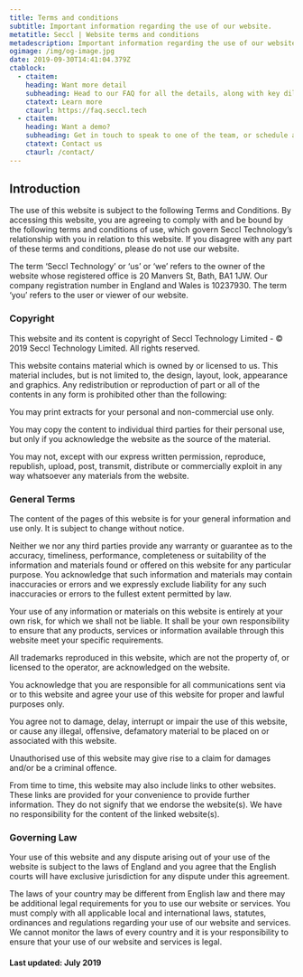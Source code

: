 ```yaml
---
title: Terms and conditions
subtitle: Important information regarding the use of our website.
metatitle: Seccl | Website terms and conditions
metadescription: Important information regarding the use of our website.
ogimage: /img/og-image.jpg
date: 2019-09-30T14:41:04.379Z
ctablock:
  - ctaitem:
    heading: Want more detail
    subheading: Head to our FAQ for all the details, along with key diligence info.
    ctatext: Learn more
    ctaurl: https://faq.seccl.tech
  - ctaitem:
    heading: Want a demo?
    subheading: Get in touch to speak to one of the team, or schedule a demo
    ctatext: Contact us
    ctaurl: /contact/
---
```

##	Introduction

The use of this website is subject to the following Terms and Conditions. By accessing this website, you are agreeing to comply with and be bound by the following terms and conditions of use, which govern Seccl Technology’s relationship with you in relation to this website. If you disagree with any part of these terms and conditions, please do not use our website.

The term ‘Seccl Technology’ or ‘us’ or ‘we’ refers to the owner of the website whose registered office is 20 Manvers St, Bath, BA1 1JW. Our company registration number in England and Wales is 10237930. The term ‘you’ refers to the user or viewer of our website.

### Copyright

This website and its content is copyright of Seccl Technology Limited - © 2019 Seccl Technology Limited. All rights reserved.

This website contains material which is owned by or licensed to us. This material includes, but is not limited to, the design, layout, look, appearance and graphics. Any redistribution or reproduction of part or all of the contents in any form is prohibited other than the following:

You may print extracts for your personal and non-commercial use only.

You may copy the content to individual third parties for their personal use, but only if you acknowledge the website as the source of the material.

You may not, except with our express written permission, reproduce, republish, upload, post, transmit, distribute or commercially exploit in any way whatsoever any materials from the website.

### General Terms

The content of the pages of this website is for your general information and use only. It is subject to change without notice.

Neither we nor any third parties provide any warranty or guarantee as to the accuracy, timeliness, performance, completeness or suitability of the information and materials found or offered on this website for any particular purpose. You acknowledge that such information and materials may contain inaccuracies or errors and we expressly exclude liability for any such inaccuracies or errors to the fullest extent permitted by law.

Your use of any information or materials on this website is entirely at your own risk, for which we shall not be liable. It shall be your own responsibility to ensure that any products, services or information available through this website meet your specific requirements.

All trademarks reproduced in this website, which are not the property of, or licensed to the operator, are acknowledged on the website.

You acknowledge that you are responsible for all communications sent via or to this website and agree your use of this website for proper and lawful purposes only.

You agree not to damage, delay, interrupt or impair the use of this website, or cause any illegal, offensive, defamatory material to be placed on or associated with this website.

Unauthorised use of this website may give rise to a claim for damages and/or be a criminal offence.

From time to time, this website may also include links to other websites. These links are provided for your convenience to provide further information. They do not signify that we endorse the website(s). We have no responsibility for the content of the linked website(s).

### Governing Law

Your use of this website and any dispute arising out of your use of the website is subject to the laws of England and you agree that the English courts will have exclusive jurisdiction for any dispute under this agreement.

The laws of your country may be different from English law and there may be additional legal requirements for you to use our website or services. You must comply with all applicable local and international laws, statutes, ordinances and regulations regarding your use of our website and services. We cannot monitor the laws of every country and it is your responsibility to ensure that your use of our website and services is legal.

#### Last updated: July 2019

